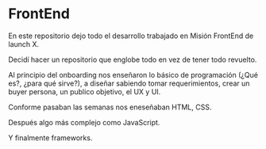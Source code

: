 # FrontEnd
En este repositorio dejo todo el desarrollo trabajado en Misión FrontEnd de launch X.

Decidí hacer un repositorio que englobe todo en vez de tener todo revuelto.

Al principio del onboarding nos enseñaron lo básico de programación (¿Qué es?, ¿para qué sirve?), a diseñar sabiendo tomar requerimientos, crear un buyer persona, un publico objetivo, el UX y UI.



Conforme pasaban las semanas nos eneseñaban HTML, CSS.

Después algo más complejo como JavaScript.

Y finalmente frameworks.
